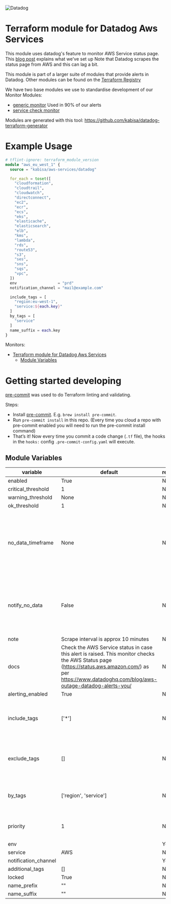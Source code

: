 
![Datadog](https://imgix.datadoghq.com/img/about/presskit/logo-v/dd_vertical_purple.png)

[//]: # (This file is generated. Do not edit, module description can be added by editing / creating module_description.md)

# Terraform module for Datadog Aws Services

This module uses datadog's feature to monitor AWS Service status page.
This [blog post](https://www.datadoghq.com/blog/aws-outage-datadog-alerts-you/) explains what we've set up
Note that Datadog scrapes the status page from AWS and this can lag a bit.

This module is part of a larger suite of modules that provide alerts in Datadog.
Other modules can be found on the [Terraform Registry](https://registry.terraform.io/search/modules?namespace=kabisa&provider=datadog)

We have two base modules we use to standardise development of our Monitor Modules:
- [generic monitor](https://github.com/kabisa/terraform-datadog-generic-monitor) Used in 90% of our alerts
- [service check monitor](https://github.com/kabisa/terraform-datadog-service-check-monitor)

Modules are generated with this tool: https://github.com/kabisa/datadog-terraform-generator

# Example Usage

```terraform
# tflint-ignore: terraform_module_version
module "aws_eu_west_1" {
  source = "kabisa/aws-services/datadog"

  for_each = toset([
    "cloudformation",
    "cloudtrail",
    "cloudwatch",
    "directconnect",
    "ec2",
    "ecr",
    "ecs",
    "eks",
    "elasticache",
    "elasticsearch",
    "elb",
    "kms",
    "lambda",
    "rds",
    "route53",
    "s3",
    "ses",
    "sns",
    "sqs",
    "vpc",
  ])
  env                  = "prd"
  notification_channel = "mail@example.com"

  include_tags = [
    "region:eu-west-1",
    "service:${each.key}"
  ]
  by_tags = [
    "service"
  ]
  name_suffix = each.key
}

```

Monitors:
* [Terraform module for Datadog Aws Services](#terraform-module-for-datadog-aws-services)
  * [Module Variables](#module-variables)

# Getting started developing
[pre-commit](http://pre-commit.com/) was used to do Terraform linting and validating.

Steps:
   - Install [pre-commit](http://pre-commit.com/). E.g. `brew install pre-commit`.
   - Run `pre-commit install` in this repo. (Every time you cloud a repo with pre-commit enabled you will need to run the pre-commit install command)
   - That’s it! Now every time you commit a code change (`.tf` file), the hooks in the `hooks:` config `.pre-commit-config.yaml` will execute.

## Module Variables

| variable             | default                                  | required | description                                                                                  |
|----------------------|------------------------------------------|----------|----------------------------------------------------------------------------------------------|
| enabled              | True                                     | No       |                                                                                              |
| critical_threshold   | 1                                        | No       |                                                                                              |
| warning_threshold    | None                                     | No       |                                                                                              |
| ok_threshold         | 1                                        | No       |                                                                                              |
| no_data_timeframe    | None                                     | No       | How long before we decide we got no data. Note that the scrape interval is approx 10 minutes |
| notify_no_data       | False                                    | No       | Whether we notify ourselves if there's no data. Scrape interval is approx 10 minutes         |
| note                 | Scrape interval is approx 10 minutes     | No       |                                                                                              |
| docs                 | Check the AWS Service status in case this alert is raised. This monitor checks the AWS Status page (https://status.aws.amazon.com/) as per https://www.datadoghq.com/blog/aws-outage-datadog-alerts-you/ | No       |                                                                                              |
| alerting_enabled     | True                                     | No       |                                                                                              |
| include_tags         | ['*']                                    | No       | This allows you to target a specific region or service                                       |
| exclude_tags         | []                                       | No       | This allows you to exclude specific services or regions                                      |
| by_tags              | ['region', 'service']                    | No       | Create an alert per <tags>. Behaves like a group by                                          |
| priority             | 1                                        | No       | Number from 1 (high) to 5 (low).                                                             |
| env                  |                                          | Yes      |                                                                                              |
| service              | AWS                                      | No       |                                                                                              |
| notification_channel |                                          | Yes      |                                                                                              |
| additional_tags      | []                                       | No       |                                                                                              |
| locked               | True                                     | No       |                                                                                              |
| name_prefix          | ""                                       | No       |                                                                                              |
| name_suffix          | ""                                       | No       |                                                                                              |


